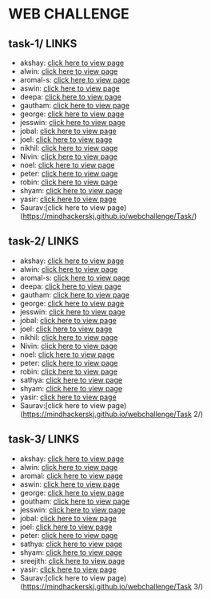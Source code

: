 # WEB CHALLENGE


## task-1/ LINKS


* akshay: [click here to view page](https://cecieee.github.io/web-challenge/task-1/akshay/)
* alwin: [click here to view page](https://cecieee.github.io/web-challenge/task-1/alwin/)
* aromal-s: [click here to view page](https://cecieee.github.io/web-challenge/task-1/aromal-s/)
* aswin: [click here to view page](https://cecieee.github.io/web-challenge/task-1/aswin/)
* deepa: [click here to view page](https://cecieee.github.io/web-challenge/task-1/deepa/)
* gautham: [click here to view page](https://cecieee.github.io/web-challenge/task-1/gautham/)
* george: [click here to view page](https://cecieee.github.io/web-challenge/task-1/george/)
* jesswin: [click here to view page](https://cecieee.github.io/web-challenge/task-1/jesswin/)
* jobal: [click here to view page](https://cecieee.github.io/web-challenge/task-1/jobal/)
* joel: [click here to view page](https://cecieee.github.io/web-challenge/task-1/joel/)
* nikhil: [click here to view page](https://cecieee.github.io/web-challenge/task-1/nikhil/)
* Nivin: [click here to view page](https://cecieee.github.io/web-challenge/task-1/Nivin/)
* noel: [click here to view page](https://cecieee.github.io/web-challenge/task-1/noel/)
* peter: [click here to view page](https://cecieee.github.io/web-challenge/task-1/peter/)
* robin: [click here to view page](https://cecieee.github.io/web-challenge/task-1/robin/)
* shyam: [click here to view page](https://cecieee.github.io/web-challenge/task-1/shyam/)
* yasir: [click here to view page](https://cecieee.github.io/web-challenge/task-1/yasir/)
* Saurav:[click here to view page)(https://mindhackerskj.github.io/webchallenge/Task/)

## task-2/ LINKS


* akshay: [click here to view page](https://cecieee.github.io/web-challenge/task-2/akshay/)
* alwin: [click here to view page](https://cecieee.github.io/web-challenge/task-2/alwin/)
* aromal-s: [click here to view page](https://cecieee.github.io/web-challenge/task-2/aromal-s/)
* deepa: [click here to view page](https://cecieee.github.io/web-challenge/task-2/deepa/)
* gautham: [click here to view page](https://cecieee.github.io/web-challenge/task-2/gautham/)
* george: [click here to view page](https://cecieee.github.io/web-challenge/task-2/george/)
* jesswin: [click here to view page](https://cecieee.github.io/web-challenge/task-2/jesswin/)
* jobal: [click here to view page](https://cecieee.github.io/web-challenge/task-2/jobal/)
* joel: [click here to view page](https://cecieee.github.io/web-challenge/task-2/joel/)
* nikhil: [click here to view page](https://cecieee.github.io/web-challenge/task-2/nikhil/)
* Nivin: [click here to view page](https://cecieee.github.io/web-challenge/task-2/Nivin/)
* noel: [click here to view page](https://cecieee.github.io/web-challenge/task-2/noel/)
* peter: [click here to view page](https://cecieee.github.io/web-challenge/task-2/peter/)
* robin: [click here to view page](https://cecieee.github.io/web-challenge/task-2/robin/)
* sathya: [click here to view page](https://cecieee.github.io/web-challenge/task-2/sathya/)
* shyam: [click here to view page](https://cecieee.github.io/web-challenge/task-2/shyam/)
* yasir: [click here to view page](https://cecieee.github.io/web-challenge/task-2/yasir/)
* Saurav:[click here to view page)(https://mindhackerskj.github.io/webchallenge/Task 2/)


## task-3/ LINKS


* akshay: [click here to view page](https://cecieee.github.io/web-challenge/task-3/akshay/)
* alwin: [click here to view page](https://cecieee.github.io/web-challenge/task-3/alwin/)
* aromal: [click here to view page](https://cecieee.github.io/web-challenge/task-3/aromal/)
* aswin: [click here to view page](https://cecieee.github.io/web-challenge/task-3/aswin/)
* george: [click here to view page](https://cecieee.github.io/web-challenge/task-3/george/)
* goutham: [click here to view page](https://cecieee.github.io/web-challenge/task-3/goutham/)
* jesswin: [click here to view page](https://cecieee.github.io/web-challenge/task-3/jesswin/)
* jobal: [click here to view page](https://cecieee.github.io/web-challenge/task-3/jobal/)
* joel: [click here to view page](https://cecieee.github.io/web-challenge/task-3/joel/)
* peter: [click here to view page](https://cecieee.github.io/web-challenge/task-3/peter/)
* sathya: [click here to view page](https://cecieee.github.io/web-challenge/task-3/sathya/)
* shyam: [click here to view page](https://cecieee.github.io/web-challenge/task-3/shyam/)
* sreejith: [click here to view page](https://cecieee.github.io/web-challenge/task-3/sreejith/)
* yasir: [click here to view page](https://cecieee.github.io/web-challenge/task-3/yasir/)
* Saurav:[click here to view page)(https://mindhackerskj.github.io/webchallenge/Task 3/)

